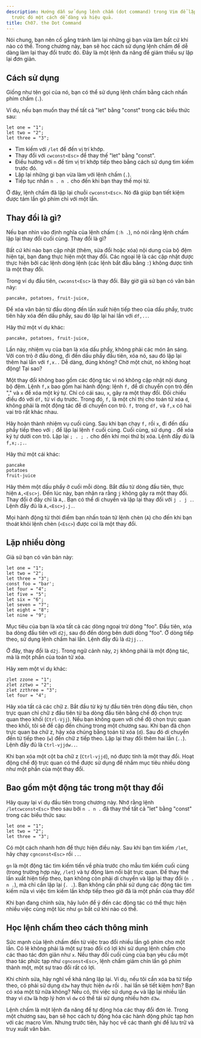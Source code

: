 ```yaml
---
description: Hướng dẫn sử dụng lệnh chấm (dot command) trong Vim để lặp lại thay đổi
  trước đó một cách dễ dàng và hiệu quả.
title: Ch07. the Dot Command
---
```


Nói chung, bạn nên cố gắng tránh làm lại những gì bạn vừa làm bất cứ khi nào có thể. Trong chương này, bạn sẽ học cách sử dụng lệnh chấm để dễ dàng làm lại thay đổi trước đó. Đây là một lệnh đa năng để giảm thiểu sự lặp lại đơn giản.

## Cách sử dụng

Giống như tên gọi của nó, bạn có thể sử dụng lệnh chấm bằng cách nhấn phím chấm (`.`).

Ví dụ, nếu bạn muốn thay thế tất cả "let" bằng "const" trong các biểu thức sau:

```shell
let one = "1";
let two = "2";
let three = "3";
```

- Tìm kiếm với `/let` để đến vị trí khớp.
- Thay đổi với `cwconst<Esc>` để thay thế "let" bằng "const".
- Điều hướng với `n` để tìm vị trí khớp tiếp theo bằng cách sử dụng tìm kiếm trước đó.
- Lặp lại những gì bạn vừa làm với lệnh chấm (`.`).
- Tiếp tục nhấn `n . n .` cho đến khi bạn thay thế mọi từ.

Ở đây, lệnh chấm đã lặp lại chuỗi `cwconst<Esc>`. Nó đã giúp bạn tiết kiệm được tám lần gõ phím chỉ với một lần.

## Thay đổi là gì?

Nếu bạn nhìn vào định nghĩa của lệnh chấm (`:h .`), nó nói rằng lệnh chấm lặp lại thay đổi cuối cùng. Thay đổi là gì?

Bất cứ khi nào bạn cập nhật (thêm, sửa đổi hoặc xóa) nội dung của bộ đệm hiện tại, bạn đang thực hiện một thay đổi. Các ngoại lệ là các cập nhật được thực hiện bởi các lệnh dòng lệnh (các lệnh bắt đầu bằng `:`) không được tính là một thay đổi.

Trong ví dụ đầu tiên, `cwconst<Esc>` là thay đổi. Bây giờ giả sử bạn có văn bản này:

```shell
pancake, potatoes, fruit-juice,
```

Để xóa văn bản từ đầu dòng đến lần xuất hiện tiếp theo của dấu phẩy, trước tiên hãy xóa đến dấu phẩy, sau đó lặp lại hai lần với `df,..`. 

Hãy thử một ví dụ khác:

```shell
pancake, potatoes, fruit-juice,
```

Lần này, nhiệm vụ của bạn là xóa dấu phẩy, không phải các món ăn sáng. Với con trỏ ở đầu dòng, đi đến dấu phẩy đầu tiên, xóa nó, sau đó lặp lại thêm hai lần với `f,x..` Dễ dàng, đúng không? Chờ một chút, nó không hoạt động! Tại sao?

Một thay đổi không bao gồm các động tác vì nó không cập nhật nội dung bộ đệm. Lệnh `f,x` bao gồm hai hành động: lệnh `f,` để di chuyển con trỏ đến "," và `x` để xóa một ký tự. Chỉ có cái sau, `x`, gây ra một thay đổi. Đối chiếu điều đó với `df,` từ ví dụ trước. Trong đó, `f,` là một chỉ thị cho toán tử xóa `d`, không phải là một động tác để di chuyển con trỏ. `f,` trong `df,` và `f,x` có hai vai trò rất khác nhau.

Hãy hoàn thành nhiệm vụ cuối cùng. Sau khi bạn chạy `f,` rồi `x`, đi đến dấu phẩy tiếp theo với `;` để lặp lại lệnh `f` cuối cùng. Cuối cùng, sử dụng `.` để xóa ký tự dưới con trỏ. Lặp lại `; . ; .` cho đến khi mọi thứ bị xóa. Lệnh đầy đủ là `f,x;.;.`.

Hãy thử một cái khác:

```shell
pancake
potatoes
fruit-juice
```

Hãy thêm một dấu phẩy ở cuối mỗi dòng. Bắt đầu từ dòng đầu tiên, thực hiện `A,<Esc>j`. Đến lúc này, bạn nhận ra rằng `j` không gây ra một thay đổi. Thay đổi ở đây chỉ là `A,`. Bạn có thể di chuyển và lặp lại thay đổi với `j . j .`. Lệnh đầy đủ là `A,<Esc>j.j.`.

Mọi hành động từ thời điểm bạn nhấn toán tử lệnh chèn (`A`) cho đến khi bạn thoát khỏi lệnh chèn (`<Esc>`) được coi là một thay đổi.

## Lặp nhiều dòng

Giả sử bạn có văn bản này:

```shell
let one = "1";
let two = "2";
let three = "3";
const foo = "bar';
let four = "4";
let five = "5";
let six = "6";
let seven = "7";
let eight = "8";
let nine = "9";
```

Mục tiêu của bạn là xóa tất cả các dòng ngoại trừ dòng "foo". Đầu tiên, xóa ba dòng đầu tiên với `d2j`, sau đó đến dòng bên dưới dòng "foo". Ở dòng tiếp theo, sử dụng lệnh chấm hai lần. Lệnh đầy đủ là `d2jj..`.

Ở đây, thay đổi là `d2j`. Trong ngữ cảnh này, `2j` không phải là một động tác, mà là một phần của toán tử xóa.

Hãy xem một ví dụ khác:

```shell
zlet zzone = "1";
zlet zztwo = "2";
zlet zzthree = "3";
let four = "4";
```

Hãy xóa tất cả các chữ z. Bắt đầu từ ký tự đầu tiên trên dòng đầu tiên, chọn trực quan chỉ chữ z đầu tiên từ ba dòng đầu tiên bằng chế độ chọn trực quan theo khối (`Ctrl-Vjj`). Nếu bạn không quen với chế độ chọn trực quan theo khối, tôi sẽ đề cập đến chúng trong một chương sau. Khi bạn đã chọn trực quan ba chữ z, hãy xóa chúng bằng toán tử xóa (`d`). Sau đó di chuyển đến từ tiếp theo (`w`) đến chữ z tiếp theo. Lặp lại thay đổi thêm hai lần (`..`). Lệnh đầy đủ là `Ctrl-vjjdw..`.

Khi bạn xóa một cột ba chữ z (`Ctrl-vjjd`), nó được tính là một thay đổi. Hoạt động chế độ trực quan có thể được sử dụng để nhắm mục tiêu nhiều dòng như một phần của một thay đổi.

## Bao gồm một động tác trong một thay đổi

Hãy quay lại ví dụ đầu tiên trong chương này. Nhớ rằng lệnh `/letcwconst<Esc>` theo sau bởi `n . n .` đã thay thế tất cả "let" bằng "const" trong các biểu thức sau:

```shell
let one = "1";
let two = "2";
let three = "3";
```

Có một cách nhanh hơn để thực hiện điều này. Sau khi bạn tìm kiếm `/let`, hãy chạy `cgnconst<Esc>` rồi `..`.

`gn` là một động tác tìm kiếm tiến về phía trước cho mẫu tìm kiếm cuối cùng (trong trường hợp này, `/let`) và tự động làm nổi bật trực quan. Để thay thế lần xuất hiện tiếp theo, bạn không còn phải di chuyển và lặp lại thay đổi (`n . n .`), mà chỉ cần lặp lại (`. .`). Bạn không cần phải sử dụng các động tác tìm kiếm nữa vì việc tìm kiếm lần khớp tiếp theo giờ đã là một phần của thay đổi!

Khi bạn đang chỉnh sửa, hãy luôn để ý đến các động tác có thể thực hiện nhiều việc cùng một lúc như `gn` bất cứ khi nào có thể.

## Học lệnh chấm theo cách thông minh

Sức mạnh của lệnh chấm đến từ việc trao đổi nhiều lần gõ phím cho một lần. Có lẽ không phải là một sự trao đổi có lợi khi sử dụng lệnh chấm cho các thao tác đơn giản như `x`. Nếu thay đổi cuối cùng của bạn yêu cầu một thao tác phức tạp như `cgnconst<Esc>`, lệnh chấm giảm chín lần gõ phím thành một, một sự trao đổi rất có lợi.

Khi chỉnh sửa, hãy nghĩ về khả năng lặp lại. Ví dụ, nếu tôi cần xóa ba từ tiếp theo, có phải sử dụng `d3w` hay thực hiện `dw` rồi `.` hai lần sẽ tiết kiệm hơn? Bạn có xóa một từ nữa không? Nếu có, thì việc sử dụng `dw` và lặp lại nhiều lần thay vì `d3w` là hợp lý hơn vì `dw` có thể tái sử dụng nhiều hơn `d3w`. 

Lệnh chấm là một lệnh đa năng để tự động hóa các thay đổi đơn lẻ. Trong một chương sau, bạn sẽ học cách tự động hóa các hành động phức tạp hơn với các macro Vim. Nhưng trước tiên, hãy học về các thanh ghi để lưu trữ và truy xuất văn bản.